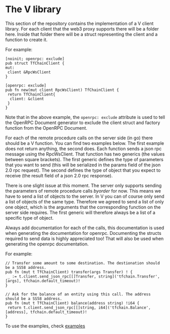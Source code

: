 # The V library

This section of the repository contains the implementation of a V client library. For each client that the web3 proxy supports there will be a folder here. Inside that folder there will be a struct representing the client and a function to create it.

For example:

```vlang
[noinit; openrpc: exclude]
pub struct TfChainClient {
mut:
 client &RpcWsClient
}

[openrpc: exclude]
pub fn new(mut client RpcWsClient) TfChainClient {
 return TfChainClient{
  client: &client
 }
}
```

Note that in the above example, the `openrpc: exclude` attribute is used to tell the OpenRPC Document generator to exclude the client struct and factory function from the OpenRPC Document.

For each of the remote procedure calls on the server side (in go) there should be a V function. You can find two examples below. The first example does not return anything, the second does. Each function sends a json rpc message using the RpcWsClient. That function has two generics (the values between square brackets). The first generic defines the type of parameters that you want to send (this will be serialized in the params field of the json 2.0 rpc request). The second defines the type of object that you expect to receive (the result field of a json 2.0 rpc response).

There is one slight issue at this moment. The server only supports sending the parameters of remote procedure calls $by order$ for now. This means we have to send a list of objects to the server. In V you can of course only send a list of objects of the same type. Therefore we agreed to send a list of only one object, which is the arguments that the corresponding function on the server side requires. The first generic will therefore always be a list of a specific type of object.

Always add documentation for each of the calls, this documentation is used when generating the documentation for openrpc. Documenting the structs required to send data is highly appreciated too! That will also be used when generating the openrpc documentation.

For example:

```vlang
// Transfer some amount to some destination. The destionation should be a SS58 address.
pub fn (mut t TfChainClient) transfer(args Transfer) ! {
 _ := t.client.send_json_rpc[[]Transfer, string]('tfchain.Transfer', [args], tfchain.default_timeout)!
}

// Ask for the balance of an entity using this call. The address should be a SS58 address.
pub fn (mut t TfChainClient) balance(address string) !i64 {
 return t.client.send_json_rpc[[]string, i64]('tfchain.Balance', [address], tfchain.default_timeout)!
}

```

To use the examples, check [examples](../../../examples/threefold/web3gw/examples)
